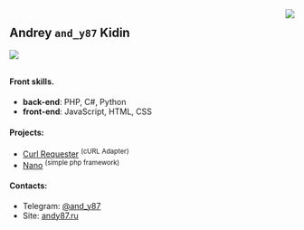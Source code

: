 <img align='right' src="https://github-readme-stats.vercel.app/api/top-langs/?username=andy87&langs_count=5">  

## Andrey `and_y87` Kidin
<img align='left' src="https://readme-typing-svg.herokuapp.com?color=%2336BCF7&lines=Web+%26+Game+developer................." style="display:block">
<sub><br><br></sub>

#### Front skills.  
* **back-end**: PHP, C#, Python  
* **front-end**: JavaScript, HTML, CSS  

#### Projects:  
* [Curl Requester](https://github.com/andy87/curl-requester) <sup>(cURL Adapter)</sup>
* [Nano](https://github.com/andy87/nano-framework)  <sup>(simple php framework)</sup>

#### Contacts:
* Telegram: [@and_y87](https://t.me/and_y87)
* Site: [andy87.ru](https://andy87.ru)
